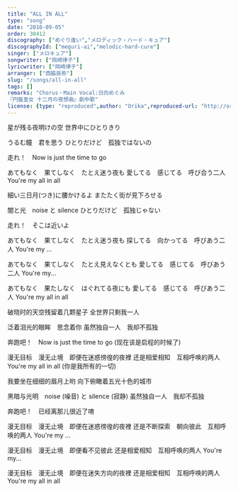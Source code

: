 ```yaml
---
title: "ALL IN ALL"
type: "song"
date: "2010-09-05"
order: 30412
discography: ["めぐり逢い","メロディック・ハード・キュア"]
discographyId: ["meguri-ai","melodic-hard-cure"]
singer: ["メロキュア"]
songwriter: ["岡崎律子"]
lyricwriter: ["岡崎律子"]
arranger: ["西脇辰弥"]
slug: "/songs/all-in-all"
tags: []
remarks: "Chorus・Main Vocal:日向めぐみ
『円盤皇女 十二月の夜想曲』劇中歌"
license: {type: "reproduced",author: "Orika",reproduced-url: "http://orikamushi.myweb.hinet.net/",reproduced-website: "織歌蟲網站"}
---
```


星が残る夜明けの空 
世界中にひとりきり 

うるむ瞳　君を思う 
ひとりだけど　孤独ではないの 

走れ！　Now is just the time to go 

あてもなく　果てしなく　たとえ迷う夜も 
愛してる　感じてる　呼び合う二人 
You're my all in all

細い三日月(つき)に腰かけるよ 
またたく街が見下ろせる 

闇と光　noise と silence 
ひとりだけど　孤独じゃない 

走れ！　そこは近いよ 

あてもなく　果てしなく　たとえ迷う夜も 
探してる　向かってる　呼びあう二人 
You're my … 

あてもなく　果てしなく　たとえ見えなくとも 
愛してる　感じてる　呼びあう二人 
You're my... 

あてもなく　果たしなく　はぐれてる夜にも 
愛してる　感じてる　呼びあう二人 
You're my all in all 

<!-- 翻译 -->

破晓时的天空残留着几颗星子
全世界只剩我一人

泛着泪光的眼眸　思念着你
虽然独自一人　我却不孤独

奔跑吧！　Now is just the time to go (现在该是启程的时候了)

漫无目标　漫无止境　即便在迷惑徬徨的夜裡
还是相爱相知　互相呼唤的两人
You're my all in all (你是我所有的一切)

我要坐在细细的眉月上哟
向下俯瞰着五光十色的城市

黑暗与光明　noise (噪音) と silence (寂静) 
虽然独自一人　我却不孤独

奔跑吧！　已经离那儿很近了唷

漫无目标　漫无止境　即便在迷惑徬徨的夜裡
还是不断探索　朝向彼此　互相呼唤的两人
You're my ...

漫无目标　漫无止境　即便看不见彼此
还是相爱相知　互相呼唤的两人
You're my... 

漫无目标　漫无止境　即便在迷失方向的夜裡
还是相爱相知　互相呼唤的两人
You're my all in all
